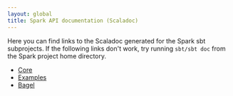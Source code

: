 ```yaml
---
layout: global
title: Spark API documentation (Scaladoc)
---
```


Here you can find links to the Scaladoc generated for the Spark sbt subprojects.  If the following links don't work, try running `sbt/sbt doc` from the Spark project home directory.

- [Core](api/core/index.html)
- [Examples](api/examples/index.html)
- [Bagel](api/bagel/index.html)
